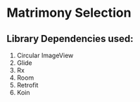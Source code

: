 # Matrimony Selection

## Library Dependencies used:
1. Circular ImageView
2. Glide
3. Rx
4. Room
5. Retrofit
6. Koin